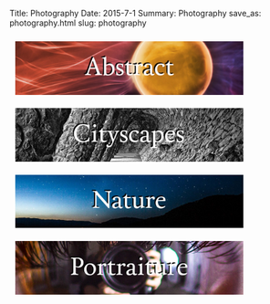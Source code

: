 Title: Photography
Date: 2015-7-1
Summary: Photography
save_as: photography.html
slug: photography

<a href="abstract"><img src="images/thumb_Abstract.jpg" style="padding: 10px; width: 400px;"/></a><br />
<a href="cityscapes"><img src="images/thumb_Cityscapes.jpg" style="padding: 10px; width: 400px;"/></a><br />
<a href="nature"><img src="images/thumb_Nature.jpg" style="padding: 10px; width: 400px;"/></a><br />
<a href="portraits"><img src="images/thumb_Portraits.jpg" style="padding: 10px; width: 400px;"/></a><br />
